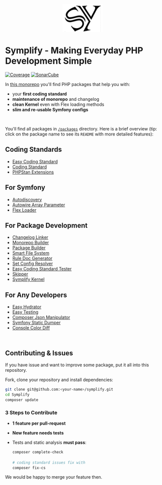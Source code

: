 <div align="center">
    <img src="/docs/symplify.png?v=3">
</div>

# Symplify - Making Everyday PHP Development Simple

[![Coverage](https://img.shields.io/coveralls/symplify/symplify/master.svg?style=flat-square)](https://coveralls.io/github/symplify/symplify?branch=master)
[![SonarCube](https://img.shields.io/badge/SonarCube_Debt-%3C3-brightgreen.svg?style=flat-square)](https://sonarcloud.io/dashboard?id=symplify_symplify)

In [this monorepo](https://www.tomasvotruba.com/blog/2019/10/28/all-you-always-wanted-to-know-about-monorepo-but-were-afraid-to-ask/) you'll find PHP packages that help you with:

* your **first coding standard**
* **maintenance of monorepo** and changelog
* **clean Kernel** even with Flex loading methods
* **slim and re-usable Symfony configs**

<br>

You'll find all packages in [`/packages`](/packages) directory. Here is a brief overview (tip: click on the package name to see its `README` with more detailed features):

## Coding Standards

- [Easy Coding Standard](https://github.com/symplify/easy-coding-standard)
- [Coding Standard](https://github.com/symplify/coding-standard)
- [PHPStan Extensions](https://github.com/symplify/phpstan-extensions)

## For Symfony

- [Autodiscovery](https://github.com/symplify/autodiscovery)
- [Autowire Array Parameter](https://github.com/symplify/autowire-array-parameter)
- [Flex Loader](https://github.com/symplify/flex-loader)

## For Package Development

- [Changelog Linker](https://github.com/symplify/changelog-linker)
- [Monorepo Builder](https://github.com/symplify/monorepo-builder)
- [Package Builder](https://github.com/symplify/package-builder)
- [Smart File System](https://github.com/symplify/smart-file-system)
- [Rule Doc Generator](https://github.com/symplify/rule-doc-generator)
- [Set Config Resolver](https://github.com/symplify/set-config-resolver)
- [Easy Coding Standard Tester](https://github.com/symplify/easy-coding-standard-tester)
- [Skipper](https://github.com/symplify/skipper)
- [Symplify Kernel](https://github.com/symplify/symplify-kernel)

## For Any Developers

- [Easy Hydrator](https://github.com/symplify/easy-hydrator)
- [Easy Testing](https://github.com/symplify/easy-testing)
- [Composer Json Manipulator](https://github.com/symplify/composer-json-manipulator)
- [Symfony Static Dumper](https://github.com/symplify/symfony-static-dumper)
- [Console Color Diff](https://github.com/symplify/console-color-diff)

<br>

## Contributing & Issues

If you have issue and want to improve some package, put it all into this repository.

Fork, clone your repository and install dependencies:

```bash
git clone git@github.com:<your-name>/symplify.git
cd Symplify
composer update
```

### 3 Steps to Contribute

- **1 feature per pull-request**
- **New feature needs tests**
- Tests and static analysis **must pass**:

    ```bash
    composer complete-check

    # coding standard issues fix with
    composer fix-cs
    ```

We would be happy to merge your feature then.
